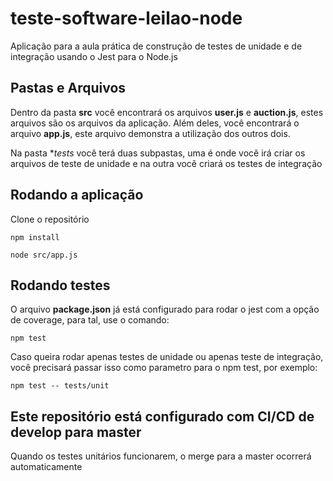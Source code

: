 # teste-software-leilao-node

Aplicação para a aula prática de construção de testes de unidade e de integração usando o Jest para o Node.js

## Pastas e Arquivos

Dentro da pasta **src** você encontrará os arquivos **user.js** e **auction.js**, estes arquivos são os arquivos da aplicação. Além deles, você encontrará o arquivo **app.js**, este arquivo demonstra a utilização dos outros dois.

Na pasta **tests* você terá duas subpastas, uma é onde você irá criar os arquivos de teste de unidade e na outra você criará os testes de integração

## Rodando a aplicação

Clone o repositório

```npm install```

```node src/app.js```

## Rodando testes

O arquivo **package.json** já está configurado para rodar o jest com a opção de coverage, para tal, use o comando:

```npm test``` 

Caso queira rodar apenas testes de unidade ou apenas teste de integração, você precisará passar isso como parametro para o npm test, por exemplo:

```npm test -- tests/unit```

## Este repositório está configurado com CI/CD de develop para master

Quando os testes unitários funcionarem, o merge para a master ocorrerá automaticamente